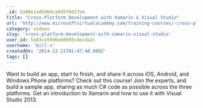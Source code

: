 ```yaml
---
_id: 5a88e1adbd6dca0d5f0d27ee
title: "Cross-Platform Development with Xamarin & Visual Studio"
url: 'http://www.microsoftvirtualacademy.com/training-courses/-cross-platform-development-with-xamarin-visual-studio'
category: videos
slug: 'cross-platform-development-with-xamarin-visual-studio'
user_id: 5a83ce59d6eb0005c4ecda2c
username: 'bill-s'
createdOn: '2014-12-21T01:47:48.000Z'
tags: []
---
```


Want to build an app, start to finish, and share it across iOS, Android, and Windows Phone platforms? Check out this course! Join the experts, and build a sample app, sharing as much C# code as possible across the three platforms. Get an introduction to Xamarin and how to use it with Visual Studio 2013.
